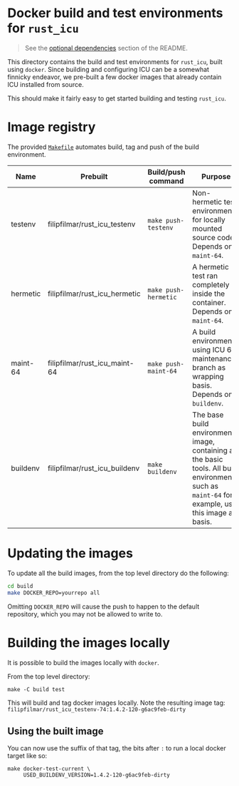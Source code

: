 # Docker build and test environments for `rust_icu`

> See the [optional dependencies](/README.md#optional) section of the README.

This directory contains the build and test environments for `rust_icu`, built
using `docker`.  Since building and configuring ICU can be a somewhat finnicky
endeavor, we pre-built a few docker images that already contain ICU installed
from source.

This should make it fairly easy to get started building and testing `rust_icu`.

# Image registry

The provided [`Makefile`](Makefile) automates build, tag and push of the build
environment.

| Name | Prebuilt | Build/push command | Purpose |
| ---- | -------- | ------------- | ------- |
| testenv | filipfilmar/rust_icu_testenv | `make push-testenv` | Non-hermetic test environment for locally mounted source code. Depends on `maint-64`. |
| hermetic | filipfilmar/rust_icu_hermetic | `make push-hermetic` | A hermetic test ran completely inside the container. Depends on `maint-64`. |
| maint-64 | filipfilmar/rust_icu_maint-64 | `make push-maint-64` | A build environment using ICU 64 maintenance branch as wrapping basis. Depends on `buildenv`. |
| buildenv | filipfilmar/rust_icu_buildenv | `make buildenv` | The base build environment image, containing all the basic tools. All build environments, such as `maint-64` for example, use this image as basis. |

# Updating the images

To update all the build images, from the top level directory do the following:

```bash
cd build
make DOCKER_REPO=yourrepo all
```

Omitting `DOCKER_REPO` will cause the push to happen to the default repository,
which you may not be allowed to write to.

# Building the images locally

It is possible to build the images locally with `docker`.

From the top level directory:

```
make -C build test
```

This will build and tag docker images locally.  Note the resulting image
tag: `filipfilmar/rust_icu_testenv-74:1.4.2-120-g6ac9feb-dirty`

## Using the built image

You can now use the suffix of that tag, the bits after `:` to run
a local docker target like so:

```
make docker-test-current \
     USED_BUILDENV_VERSION=1.4.2-120-g6ac9feb-dirty
```

